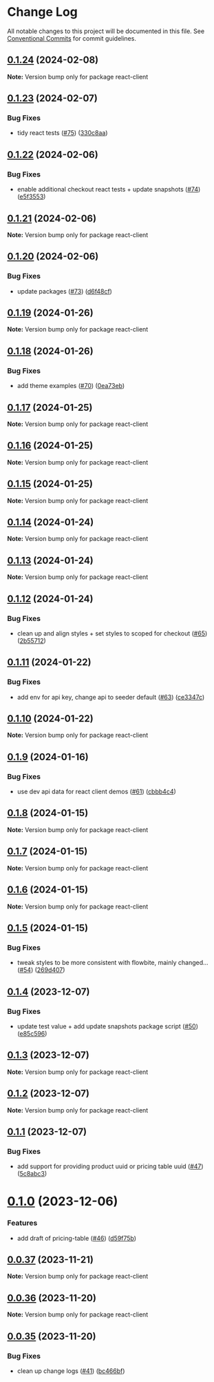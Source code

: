 # Change Log

All notable changes to this project will be documented in this file.
See [Conventional Commits](https://conventionalcommits.org) for commit guidelines.

## [0.1.24](https://github.com/Salable/salable-web-components-stenciljs/compare/v0.1.23...v0.1.24) (2024-02-08)

**Note:** Version bump only for package react-client





## [0.1.23](https://github.com/Salable/salable-web-components-stenciljs/compare/v0.1.22...v0.1.23) (2024-02-07)


### Bug Fixes

* tidy react tests ([#75](https://github.com/Salable/salable-web-components-stenciljs/issues/75)) ([330c8aa](https://github.com/Salable/salable-web-components-stenciljs/commit/330c8aab2e45537f3e85edf65ff690547cd033e3))





## [0.1.22](https://github.com/Salable/salable-web-components-stenciljs/compare/v0.1.21...v0.1.22) (2024-02-06)


### Bug Fixes

* enable additional checkout react tests + update snapshots ([#74](https://github.com/Salable/salable-web-components-stenciljs/issues/74)) ([e5f3553](https://github.com/Salable/salable-web-components-stenciljs/commit/e5f355352514ce53bbde68e9373dddd4b1460df5))





## [0.1.21](https://github.com/Salable/salable-web-components-stenciljs/compare/v0.1.20...v0.1.21) (2024-02-06)

**Note:** Version bump only for package react-client





## [0.1.20](https://github.com/Salable/salable-web-components-stenciljs/compare/v0.1.19...v0.1.20) (2024-02-06)


### Bug Fixes

* update packages ([#73](https://github.com/Salable/salable-web-components-stenciljs/issues/73)) ([d6f48cf](https://github.com/Salable/salable-web-components-stenciljs/commit/d6f48cfc70f52b42bd1d62392bc4f797cbe978ec))





## [0.1.19](https://github.com/Salable/salable-web-components-stenciljs/compare/v0.1.18...v0.1.19) (2024-01-26)

**Note:** Version bump only for package react-client





## [0.1.18](https://github.com/Salable/salable-web-components-stenciljs/compare/v0.1.17...v0.1.18) (2024-01-26)


### Bug Fixes

* add theme examples ([#70](https://github.com/Salable/salable-web-components-stenciljs/issues/70)) ([0ea73eb](https://github.com/Salable/salable-web-components-stenciljs/commit/0ea73eb2249ffc6ed14c7429dc15ae0765b88420))





## [0.1.17](https://github.com/Salable/salable-web-components-stenciljs/compare/v0.1.16...v0.1.17) (2024-01-25)

**Note:** Version bump only for package react-client





## [0.1.16](https://github.com/Salable/salable-web-components-stenciljs/compare/v0.1.15...v0.1.16) (2024-01-25)

**Note:** Version bump only for package react-client





## [0.1.15](https://github.com/Salable/salable-web-components-stenciljs/compare/v0.1.14...v0.1.15) (2024-01-25)

**Note:** Version bump only for package react-client





## [0.1.14](https://github.com/Salable/salable-web-components-stenciljs/compare/v0.1.13...v0.1.14) (2024-01-24)

**Note:** Version bump only for package react-client





## [0.1.13](https://github.com/Salable/salable-web-components-stenciljs/compare/v0.1.12...v0.1.13) (2024-01-24)

**Note:** Version bump only for package react-client





## [0.1.12](https://github.com/Salable/salable-web-components-stenciljs/compare/v0.1.11...v0.1.12) (2024-01-24)


### Bug Fixes

* clean up and align styles + set styles to scoped for checkout ([#65](https://github.com/Salable/salable-web-components-stenciljs/issues/65)) ([2b55712](https://github.com/Salable/salable-web-components-stenciljs/commit/2b5571244ab4a262c31f98e1b668899f35c100f7))





## [0.1.11](https://github.com/Salable/salable-web-components-stenciljs/compare/v0.1.10...v0.1.11) (2024-01-22)


### Bug Fixes

* add env for api key, change api to seeder default ([#63](https://github.com/Salable/salable-web-components-stenciljs/issues/63)) ([ce3347c](https://github.com/Salable/salable-web-components-stenciljs/commit/ce3347ccfbf53597ad95a7f11e455e6a1ffc7515))





## [0.1.10](https://github.com/Salable/salable-web-components-stenciljs/compare/v0.1.9...v0.1.10) (2024-01-22)

**Note:** Version bump only for package react-client





## [0.1.9](https://github.com/Salable/salable-web-components-stenciljs/compare/v0.1.8...v0.1.9) (2024-01-16)


### Bug Fixes

* use dev api data for react client demos ([#61](https://github.com/Salable/salable-web-components-stenciljs/issues/61)) ([cbbb4c4](https://github.com/Salable/salable-web-components-stenciljs/commit/cbbb4c42fc5b35a532e3935ab7bd81adc95caa10))





## [0.1.8](https://github.com/Salable/salable-web-components-stenciljs/compare/v0.1.7...v0.1.8) (2024-01-15)

**Note:** Version bump only for package react-client





## [0.1.7](https://github.com/Salable/salable-web-components-stenciljs/compare/v0.1.6...v0.1.7) (2024-01-15)

**Note:** Version bump only for package react-client





## [0.1.6](https://github.com/Salable/salable-web-components-stenciljs/compare/v0.1.5...v0.1.6) (2024-01-15)

**Note:** Version bump only for package react-client





## [0.1.5](https://github.com/Salable/salable-web-components-stenciljs/compare/v0.1.4...v0.1.5) (2024-01-15)


### Bug Fixes

* tweak styles to be more consistent with flowbite, mainly changed… ([#54](https://github.com/Salable/salable-web-components-stenciljs/issues/54)) ([269d407](https://github.com/Salable/salable-web-components-stenciljs/commit/269d40783554af14cdde75ced06339ed1c2aaa2a))





## [0.1.4](https://github.com/Salable/salable-web-components-stenciljs/compare/v0.1.3...v0.1.4) (2023-12-07)


### Bug Fixes

* update test value + add update snapshots package script ([#50](https://github.com/Salable/salable-web-components-stenciljs/issues/50)) ([e85c596](https://github.com/Salable/salable-web-components-stenciljs/commit/e85c596806dc12f91048c5627ca5ff30bc9f3ff3))





## [0.1.3](https://github.com/Salable/salable-web-components-stenciljs/compare/v0.1.2...v0.1.3) (2023-12-07)

**Note:** Version bump only for package react-client





## [0.1.2](https://github.com/Salable/salable-web-components-stenciljs/compare/v0.1.1...v0.1.2) (2023-12-07)

**Note:** Version bump only for package react-client





## [0.1.1](https://github.com/Salable/salable-web-components-stenciljs/compare/v0.1.0...v0.1.1) (2023-12-07)


### Bug Fixes

* add support for providing product uuid or pricing table uuid ([#47](https://github.com/Salable/salable-web-components-stenciljs/issues/47)) ([5c8abc3](https://github.com/Salable/salable-web-components-stenciljs/commit/5c8abc37444a9b87a8ad9cdc41b8038721551600))





# [0.1.0](https://github.com/Salable/salable-web-components-stenciljs/compare/v0.0.37...v0.1.0) (2023-12-06)


### Features

* add draft of pricing-table ([#46](https://github.com/Salable/salable-web-components-stenciljs/issues/46)) ([d59f75b](https://github.com/Salable/salable-web-components-stenciljs/commit/d59f75baeb1c30aba46a77bd43278dfc74a8f78a))





## [0.0.37](https://github.com/Salable/salable-web-components-stenciljs/compare/v0.0.36...v0.0.37) (2023-11-21)

**Note:** Version bump only for package react-client





## [0.0.36](https://github.com/Salable/salable-web-components-stenciljs/compare/v0.0.35...v0.0.36) (2023-11-20)

**Note:** Version bump only for package react-client





## [0.0.35](https://github.com/Salable/salable-web-components-stenciljs/compare/v0.0.34...v0.0.35) (2023-11-20)


### Bug Fixes

* clean up change logs ([#41](https://github.com/Salable/salable-web-components-stenciljs/issues/41)) ([bc466bf](https://github.com/Salable/salable-web-components-stenciljs/commit/bc466bf78b34629681c787e33c60eaedba7d27ee))
